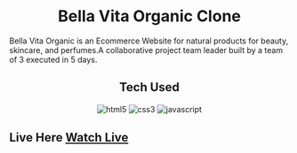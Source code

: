 <h1 align="center"> Bella Vita Organic Clone </h1>

<p> Bella Vita Organic is an Ecommerce Website for natural products for beauty, skincare, and perfumes.A collaborative project team leader built by a team of 3 executed in 5 days. </p>

<div align="center">
<h2>Tech Used</h2>
<img src="https://img.shields.io/badge/html5-%23E34F26.svg?style=for-the-badge&logo=html5&logoColor=white" align="center" alt="html5">
<img src = "https://img.shields.io/badge/css3-%231572B6.svg?style=for-the-badge&logo=css3&logoColor=white" align="center" alt="css3">
<img src ="https://img.shields.io/badge/javascript-%23323330.svg?style=for-the-badge&logo=javascript&logoColor=%23F7DF1E" align="center" alt="javascript">
</div>

<h2>Live Here <a href="https://gorgeous-taiyaki-33aee8.netlify.app/index.html">Watch Live</a></h2>
